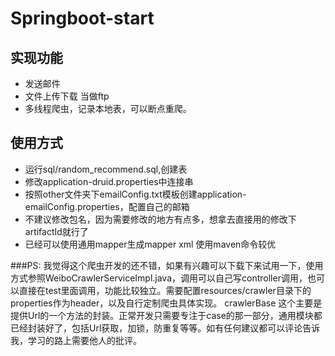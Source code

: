 # Springboot-start
##  实现功能
+  发送邮件
+  文件上传下载 当做ftp
+  多线程爬虫，记录本地表，可以断点重爬。
## 使用方式
+  运行sql/random_recommend.sql,创建表
+  修改application-druid.properties中连接串
+  按照other文件夹下emailConfig.txt模板创建application-emailConfig.properties，配置自己的邮箱
+  不建议修改包名，因为需要修改的地方有点多，想拿去直接用的修改下artifactId就行了
+  已经可以使用通用mapper生成mapper xml 使用maven命令较优

###PS:
我觉得这个爬虫开发的还不错，如果有兴趣可以下载下来试用一下，使用方式参照WeiboCrawlerServiceImpl.java，调用可以自己写controller调用，也可以直接在test里面调用，功能比较独立。需要配置resources/crawler目录下的properties作为header，以及自行定制爬虫具体实现。
crawlerBase 这个主要是提供Url的一个方法的封装。正常开发只需要专注于case的那一部分，通用模块都已经封装好了，包括Url获取，加锁，防重复等等。如有任何建议都可以评论告诉我，学习的路上需要他人的批评。
